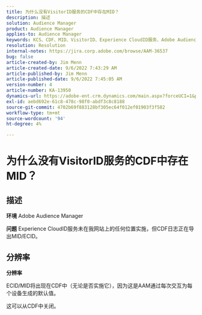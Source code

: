 ```yaml
---
title: 为什么没有VisitorID服务的CDF中存在MID？
description: 描述
solution: Audience Manager
product: Audience Manager
applies-to: Audience Manager
keywords: KCS、CDF、MID、VisitorID、Experience CloudID服务、Adobe Audience Manager、AAM
resolution: Resolution
internal-notes: https://jira.corp.adobe.com/browse/AAM-36537
bug: false
article-created-by: Jim Menn
article-created-date: 9/6/2022 7:43:29 AM
article-published-by: Jim Menn
article-published-date: 9/6/2022 7:45:05 AM
version-number: 4
article-number: KA-13950
dynamics-url: https://adobe-ent.crm.dynamics.com/main.aspx?forceUCI=1&pagetype=entityrecord&etn=knowledgearticle&id=efa85997-b72d-ed11-9db1-0022480866ad
exl-id: aebd692e-61c8-478c-98f0-abdf3c8c8188
source-git-commit: 4702b69f883128bf305ec64f012ef01903f3f582
workflow-type: tm+mt
source-wordcount: '94'
ht-degree: 4%

---
```


# 为什么没有VisitorID服务的CDF中存在MID？

## 描述


<b>环境</b>
Adobe Audience Manager

<b>问题</b>
Experience CloudID服务未在我网站上的任何位置实施，但CDF日志正在导出MID/ECID。


## 分辨率


<b>分辨率</b>

ECID/MID将出现在CDF中（无论是否实施它），因为这是AAM通过每次交互为每个设备生成的默认值。

这可以从CDF中关闭。
